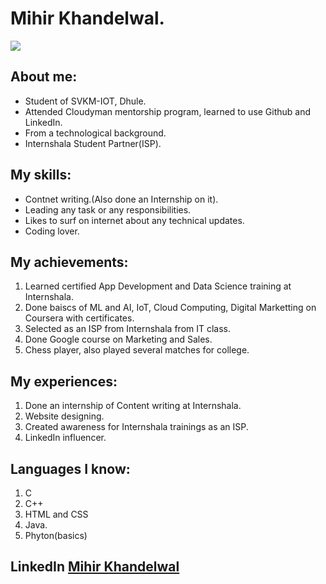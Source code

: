 # Mihir Khandelwal.
![](https://avatars2.githubusercontent.com/u/65017371?s=460&u=d68a8b871afad1c09ba3a0f599110bf1c879cc7e&v=4)
## About me:
- Student of SVKM-IOT, Dhule.
- Attended Cloudyman mentorship program, learned to use Github and LinkedIn. 
- From a technological background.
- Internshala Student Partner(ISP).

## My skills:
- Contnet writing.(Also done an Internship on it).
- Leading any task or any responsibilities.
- Likes to surf on internet about any technical updates.
- Coding lover.

## My achievements:
1. Learned certified App Development and Data Science training at Internshala.
2. Done baiscs of ML and AI, IoT, Cloud Computing, Digital Marketting on Coursera with certificates.
3. Selected as an ISP from Internshala from IT class.
4. Done Google course on Marketing and Sales.
5. Chess player, also played several matches for college.

## My experiences:
1. Done an internship of Content writing at Internshala. 
2. Website designing.
3. Created awareness for Internshala trainings as an ISP.
4. LinkedIn influencer.

## Languages I know:
1. C
2. C++
3. HTML and CSS
4. Java.
5. Phyton(basics)

## LinkedIn [Mihir Khandelwal](https://www.linkedin.com/in/mihirkhandelwal/)
